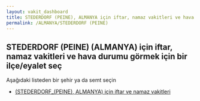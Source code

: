 ```yaml
---
layout: vakit_dashboard
title: STEDERDORF (PEINE), ALMANYA için iftar, namaz vakitleri ve hava durumu - ilçe/eyalet seç
permalink: /ALMANYA/STEDERDORF (PEINE)
---
```


## STEDERDORF (PEINE) (ALMANYA) için iftar, namaz vakitleri ve hava durumu  görmek için bir ilçe/eyalet seç

Aşağıdaki listeden bir şehir ya da semt seçin

* [ (STEDERDORF_(PEINE), ALMANYA) için iftar ve namaz vakitleri](/ALMANYA/STEDERDORF_(PEINE)/)

<script type="text/javascript">
  var GLOBAL_COUNTRY = 'ALMANYA';
  var GLOBAL_CITY = 'STEDERDORF (PEINE)';
  var GLOBAL_STATE = 'STEDERDORF (PEINE)';
</script>
